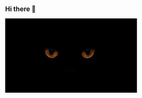 ## Hi there 👋

![Cat blinking](https://raw.githubusercontent.com/asmahan-iskandar/asmahan-iskandar/main/cat.gif)
